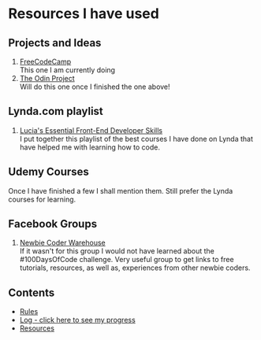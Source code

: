 # Resources I have used

## Projects and Ideas
1. [FreeCodeCamp](https://www.freecodecamp.com)<br />
  This one I am currently doing
2. [The Odin Project](http://www.theodinproject.com/)<br />
  Will do this one once I finished the one above!

## Lynda.com playlist
1. [Lucia's Essential Front-End Developer Skills](https://www.lynda.com/SharedPlaylist/574b2afedbb9492a8eb4f44ee596244f)<br />
  I put together this playlist of the best courses I have done on Lynda that have helped me with learning how to code.

## Udemy Courses
Once I have finished a few I shall mention them. Still prefer the Lynda courses for learning.

## Facebook Groups
1. [Newbie Coder Warehouse](https://www.facebook.com/groups/1594816820775537)<br />
  If it wasn't for this group I would not have learned about the #100DaysOfCode challenge. Very useful group to get links to free tutorials, resources, as well as, experiences from other newbie coders.

## Contents
* [Rules](rules.md)
* [Log - click here to see my progress](log.md)
* [Resources](resources.md)
